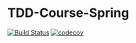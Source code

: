 # TDD-Course-Spring
[![Build Status](https://travis-ci.com/matheus-pessoa16/TDD-Course-Spring.svg?branch=master)](https://travis-ci.com/matheus-pessoa16/TDD-Course-Spring)
[![codecov](https://codecov.io/gh/matheus-pessoa16/TDD-Course-Spring/branch/master/graph/badge.svg?token=DXN5L0G7RY)](https://codecov.io/gh/matheus-pessoa16/TDD-Course-Spring)